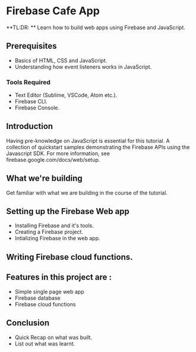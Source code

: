 # Firebase Cafe App
**TL:DR: ** Learn how to build web apps using Firebase and JavaScript.

## Prerequisites
* Basics of HTML, CSS and JavaScript. 
* Understanding how event listeners works in JavaScript.

### Tools Required
* Text Editor (Sublime, VSCode, Atom etc.).
* Firebase CLI.
* Firebase Console.

## Introduction
Having pre-knowledge on JavaScript is essential for this tutorial.
A collection of quickstart samples demonstrating the Firebase APIs using the Javascript SDK. For more information, see firebase.google.com/docs/web/setup.


## What we're building
Get familiar with what we are building in the course of the tutorial.

## Setting up the Firebase Web app
* Installing Firebase and it's tools.
* Creating a Firebase project.
* Intializing Firebase in the web app.

## Writing Firebase cloud functions.


## Features in this project are :
* Simple single page web app
* Firebase database
* Firebase cloud functions

## Conclusion
* Quick Recap on what was built.
* List out what was learnt.
